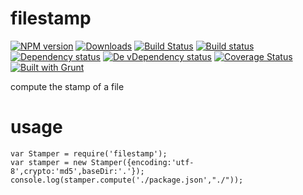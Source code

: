 filestamp
=========
[![NPM version][npm-image]][npm-url] [![Downloads][downloads-image]][npm-url] [![Build Status][travis-image]][travis-url] [![Build status][appveyor-image]][appveyor-url] [![Dependency status][david-dm-image]][david-dm-url] [![De vDependency status][david-dm-dev-image]][david-dm-dev-url] [![Coverage Status][coveralls-image]][coveralls-url] [![Built with Grunt][grunt-image]][grunt-url]

compute the stamp of a file


usage
=========
    var Stamper = require('filestamp');
    var stamper = new Stamper({encoding:'utf-8',crypto:'md5',baseDir:'.'});
    console.log(stamper.compute('./package.json',"./"));

[npm-url]: https://npmjs.org/package/filestamp
[downloads-image]: http://img.shields.io/npm/dm/filestamp.svg
[npm-image]: http://img.shields.io/npm/v/filestamp.svg
[travis-url]: https://travis-ci.org/yanni4night/filestamp
[travis-image]: http://img.shields.io/travis/yanni4night/filestamp.svg
[appveyor-image]:https://ci.appveyor.com/api/projects/status/bsu9w9ar8pboc2nj?svg=true
[appveyor-url]:https://ci.appveyor.com/project/yanni4night/filestamp
[david-dm-url]:https://david-dm.org/yanni4night/filestamp
[david-dm-image]:https://david-dm.org/yanni4night/filestamp.svg
[david-dm-dev-url]:https://david-dm.org/yanni4night/filestamp#info=devDependencies
[david-dm-dev-image]:https://david-dm.org/yanni4night/filestamp/dev-status.svg
[coveralls-url]:https://coveralls.io/r/yanni4night/filestamp?branch=master
[coveralls-image]:https://coveralls.io/repos/yanni4night/filestamp/badge.png?branch=master
[grunt-url]:http://gruntjs.com/
[grunt-image]: http://img.shields.io/badge/BUILT%20WITH-GRUNT-yellow.svg
